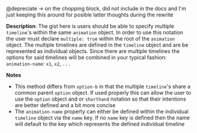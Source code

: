 @depreciate -> on the chopping block, did not include in the docs and I'm just keeping this around for posible latter thoughts during the rewrite

__Description__: The gist here is users should be able to specify multiple `timeline`'s within the same `animation` object. In order to use this notation the user must declare `multiple: true` within the root of the `animation` object. The multiple timelines are defined in the `timeline` object and are be represented as individual objects. Since there are multiple timelines the options for said timelines will be combined in your typical fashion: `animation-name`: `x1`, `x2`, `...`


__Notes__

+ This method differs from `option-b` in that the multiple `timeline`'s share a common parent `option` object. If used properly this can allow the user to use the `option` object and or `shorthand` notation so that their intentions are better defined and a bit more concise
+ The `animation-name` property can either be defined within the individual `timeline` object via the `name` key. If no `name` key is defined then the name will default to the key which represents the defined individual timeline
